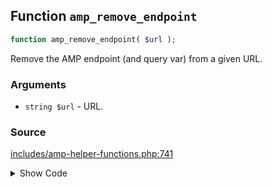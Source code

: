 ## Function `amp_remove_endpoint`

```php
function amp_remove_endpoint( $url );
```

Remove the AMP endpoint (and query var) from a given URL.

### Arguments

* `string $url` - URL.

### Source

[includes/amp-helper-functions.php:741](TODO)

<details>
<summary>Show Code</summary>
```php
<php ?>```
</details>
